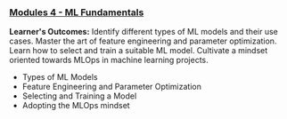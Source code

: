 ### [Modules 4 - ML Fundamentals](module4.md) 
**Learner's Outcomes:**
Identify different types of ML models and their use cases.
Master the art of feature engineering and parameter optimization.
Learn how to select and train a suitable ML model.
Cultivate a mindset oriented towards MLOps in machine learning projects.
- Types of ML Models
- Feature Engineering and Parameter Optimization
- Selecting and Training a Model
- Adopting the MLOps mindset

